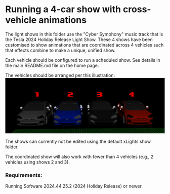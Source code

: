 # **Running a 4-car show with cross-vehicle animations**

The light shows in this folder use the "Cyber Symphony" music track that is the Tesla 2024 Holiday Release Light Show.
These 4 shows have been customised to show animations that are coordinated across 4 vehicles such that effects combine to make a unique, unified show.

Each vehicle should be configured to run a scheduled show. See details in the main README.md file on the home page.

The vehicles should be arranged per this illustration:
![Car Setup Graphic](Car_setup.png)

The shows can currently not be edited using the default xLights show folder.

The coordinated show will also work with fewer than 4 vehicles (e.g., 2 vehicles using shows 2 and 3).

### Requirements:
Running Software 2024.44.25.2 (2024 Holiday Release) or newer.
